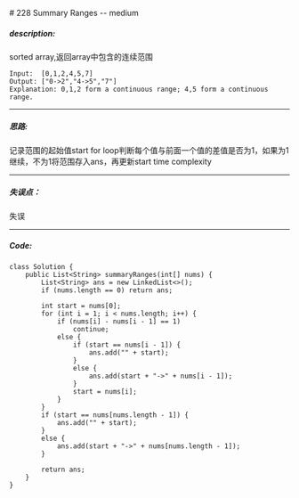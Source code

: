 \# 228 Summary Ranges -- medium
##### description:
sorted array,返回array中包含的连续范围
```
Input:  [0,1,2,4,5,7]
Output: ["0->2","4->5","7"]
Explanation: 0,1,2 form a continuous range; 4,5 form a continuous range.
```
****************
##### 思路:
记录范围的起始值start
for loop判断每个值与前面一个值的差值是否为1，如果为1继续，不为1将范围存入ans，再更新start
time complexity
**********
##### 失误点：
失误
********
##### Code:
```
class Solution {
    public List<String> summaryRanges(int[] nums) {
        List<String> ans = new LinkedList<>();
        if (nums.length == 0) return ans;

        int start = nums[0];
        for (int i = 1; i < nums.length; i++) {
            if (nums[i] - nums[i - 1] == 1)
                continue;
            else {
                if (start == nums[i - 1]) {
                    ans.add("" + start);
                }
                else {
                    ans.add(start + "->" + nums[i - 1]);
                }
                start = nums[i];
            }
        }
        if (start == nums[nums.length - 1]) {
            ans.add("" + start);
        }
        else {
            ans.add(start + "->" + nums[nums.length - 1]);
        }

        return ans;
    }
}
```
